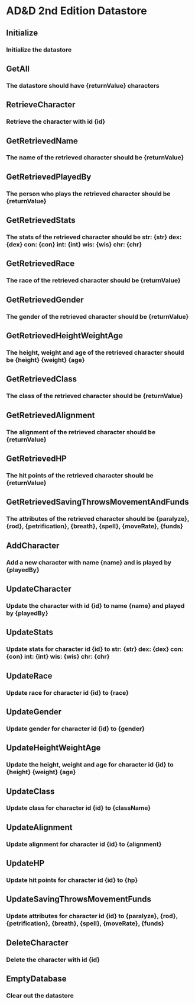 # AD&D 2nd Edition Datastore

## Initialize
### Initialize the datastore

## GetAll
### The datastore should have {returnValue} characters

## RetrieveCharacter
### Retrieve the character with id {id}

## GetRetrievedName
### The name of the retrieved character should be {returnValue}

## GetRetrievedPlayedBy
### The person who plays the retrieved character should be {returnValue}

## GetRetrievedStats
### The stats of the retrieved character should be str: {str} dex: {dex} con: {con} int: {int} wis: {wis} chr: {chr}

## GetRetrievedRace
### The race of the retrieved character should be {returnValue}

## GetRetrievedGender
### The gender of the retrieved character should be {returnValue}

## GetRetrievedHeightWeightAge
### The height, weight and age of the retrieved character should be {height} {weight} {age}

## GetRetrievedClass
### The class of the retrieved character should be {returnValue}

## GetRetrievedAlignment
### The alignment of the retrieved character should be {returnValue}

## GetRetrievedHP
### The hit points of the retrieved character should be {returnValue}

## GetRetrievedSavingThrowsMovementAndFunds
### The attributes of the retrieved character should be {paralyze}, {rod}, {petrification}, {breath}, {spell}, {moveRate}, {funds}

## AddCharacter
### Add a new character with name {name} and is played by {playedBy}

## UpdateCharacter
### Update the character with id {id} to name {name} and played by {playedBy}

## UpdateStats
### Update stats for character id {id} to str: {str} dex: {dex} con: {con} int: {int} wis: {wis} chr: {chr}

## UpdateRace
### Update race for character id {id} to {race}

## UpdateGender
### Update gender for character id {id} to {gender}

## UpdateHeightWeightAge
### Update the height, weight and age for character id {id} to {height} {weight} {age}

## UpdateClass
### Update class for character id {id} to {className}

## UpdateAlignment
### Update alignment for character id {id} to {alignment}

## UpdateHP
### Update hit points for character id {id} to {hp}

## UpdateSavingThrowsMovementFunds
### Update attributes for character id {id} to {paralyze}, {rod}, {petrification}, {breath}, {spell}, {moveRate}, {funds}

## DeleteCharacter
### Delete the character with id {id}

## EmptyDatabase
### Clear out the datastore